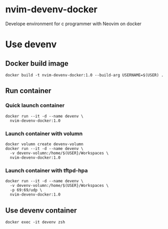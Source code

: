 # nvim-devenv-docker
Develope environment for c programmer with Neovim on docker

# Use devenv

## Docker build image

```
docker build -t nvim-devenv-docker:1.0 --build-arg USERNAME=$(USER) .
```

## Run container

### Quick launch container

```
docker run --it -d --name devenv \
  nvim-devenv-docker:1.0
```

### Launch container with volumn

```
docker volumn create devenv-volumn
docker run --it -d --name devenv \
  -v devenv-volumn:/home/$(USER}/Workspaces \
  nvim-devenv-docker:1.0
```

### Launch container with tftpd-hpa

```
docker run --it -d --name devenv \
  -v devenv-volumn:/home/$(USER}/Workspaces \
  -p 69:69/udp \
  nvim-devenv-docker:1.0
```

## Use devenv container

```
docker exec -it devenv zsh
```
